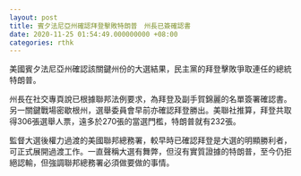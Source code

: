 ```yaml
---
layout: post
title: 賓夕法尼亞州確認拜登擊敗特朗普　州長已簽確認書
date: 2020-11-25 01:54:49.000000000 +08:00
categories: rthk
---
```


美國賓夕法尼亞州確認該關鍵州份的大選結果，民主黨的拜登擊敗爭取連任的總統特朗普。

州長在社交專頁說已根據聯邦法例要求，為拜登及副手賀錦麗的名單簽署確認書。另一關鍵戰場密歇根州，選舉委員會早前亦確認拜登勝出。美聯社推算，拜登共取得306張選舉人票，遠多於270張的當選門檻，特朗普就有232張。

監督大選後權力過渡的美國聯邦總務署，較早時已確認拜登是大選的明顯勝利者，可正式展開過渡工作。一直聲稱大選有舞弊，但沒有實質證據的特朗普，至今仍拒絕認輸，但強調聯邦總務署必須做要做的事情。
